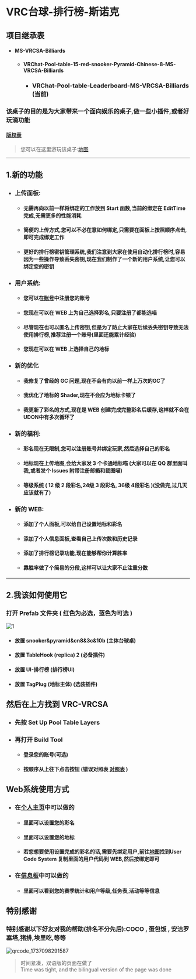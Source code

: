 # VRC台球-排行榜-斯诺克
## 项目继承表
* #### MS-VRCSA-Billiards
  * #### VRChat-Pool-table-15-red-snooker-Pyramid-Chinese-8-MS-VRCSA-Billiards
  	  * ### VRChat-Pool-table-Leaderboard-MS-VRCSA-Billiards (当前)
### 该桌子的目的是为大家带来一个面向娱乐的桌子,做一些小插件,或者好玩滴功能
#### [版权表](https://github.com/WangQAQ/VRChat-Pool-table-Leaderboard-MS-VRCSA-Billiards/blob/main/Copyright.md)

> 您可以在这里游玩该桌子:[地图](https://vrchat.com/home/world/wrld_d9ac19bc-a8c4-42cd-b712-c66dd813bd8c/info)
---
## 1.新的功能
* ### 上传面板:
	* #### 无需再向以前一样将绑定的工作放到 Start 函数,当前的绑定在 EditTime 完成,无需更多的性能消耗
	* #### 简便的上传方式,您可以不必在意如何绑定,只需要在面板上按照顺序点击,即可完成绑定工作
	* #### 更好的排行榜密钥管理系统,我们注意到大家在使用自动化排行榜时,容易因为一些操作导致丢失密钥,现在我们制作了一个新的用户系统,让您可以绑定您的密钥
* ### 用户系统:
	* #### 您可以在[账号](https://www.wangqaq.com/PoolBar/Account)中注册您的账号
	* #### 您现在可以在 WEB 上为自己选择彩名,只要注册了都能选喵
	* #### 尽管现在也可以匿名上传密钥,但是为了防止大家在后续丢失密钥导致无法使用排行榜,推荐注册一个账号(里面还能累计经验)
	* #### 您现在可以在 WEB 上选择自己的地标
* ### 新的优化
	* #### 我修复了曾经的 GC 问题,现在不会有向以前一样上万次的GC了
	* #### 我优化了地标的 Shader,现在不会应为地标卡顿了
	* #### 我更新了彩名的方式,现在是 WEB 创建完成完整彩名后缓存,这样就不会在UDON中有多次循环了
* ### 新的福利:
	* #### 彩名现在无限制,您可以注册账号并绑定玩家,然后选择自己的彩名
	* #### 地标现在上传地图,会给大家发 3 个卡通地标喵 (大家可以在 QQ 群里面叫我,或者发个 Issues 附带注册邮箱和截图喵)
	* #### 等级系统 ( 12 级 2 段彩名,24级 3 段彩名, 36级 4段彩名 )(没做完,过几天应该就有了)
* ### 新的 WEB:
	* #### 添加了个人面板,可以给自己设置地标和彩名
	* #### 添加了个人信息面板,查看自己上传次数和历史记录
	* #### 添加了排行榜记录功能,现在能够帮你计算胜率
	* #### 靠胜率做了个简易的分段,这样可以让大家不止注重分数
---

## 2.我该如何使用它
### 打开 Prefab 文件夹 ( 红色为必选，蓝色为可选 )
![1](https://github.com/user-attachments/assets/24566164-7c7a-4d29-b29f-d012d887821e)
* #### 放置 snooker&pyramid&cn8&3c&10b (主体台球桌)
* #### 放置 TableHook (replica) 2 (必备插件)
* #### 放置 UI-排行榜 (排行榜UI)
* #### 放置 TagPlug (地标主体) (选装插件)

## 然后在上方找到 VRC-VRCSA 
* ### 先按 Set Up Pool Table Layers
* ### 再打开 Build Tool
	* #### 登录您的账号(可选)
	* #### 按顺序从上往下点击按钮 (错误对照表 [对照表]() )

## Web系统使用方式
* ### 在[个人主页](https://www.wangqaq.com/PoolBar/Account)中可以做的
	* #### 里面可以设置您的彩名
	* #### 里面可以设置您的地标
	* #### 若您想要使用设置完成的彩名的话,需要先绑定用户,前往[地图](https://vrchat.com/home/world/wrld_d9ac19bc-a8c4-42cd-b712-c66dd813bd8c/info)找到User Code System 复制里面的用户代码到 WEB,然后按绑定即可
* ### 在[信息板](https://www.wangqaq.com/PoolBar/Information)中可以做的 
	* #### 里面可以看到您的赛季统计和用户等级,任务表,活动等等信息

## 特别感谢

### 特别感谢以下好友对我的帮助(排名不分先后):COCO , 蛋包饭 , 安洁罗塞塔,猪排,埃里吃,等等

![qrcode_1737098291587](https://github.com/user-attachments/assets/ebbfe76c-75b4-4352-b105-5e02ae20ff09)

> 时间紧凑，双语版的页面在做了 </br>
> Time was tight, and the bilingual version of the page was done

